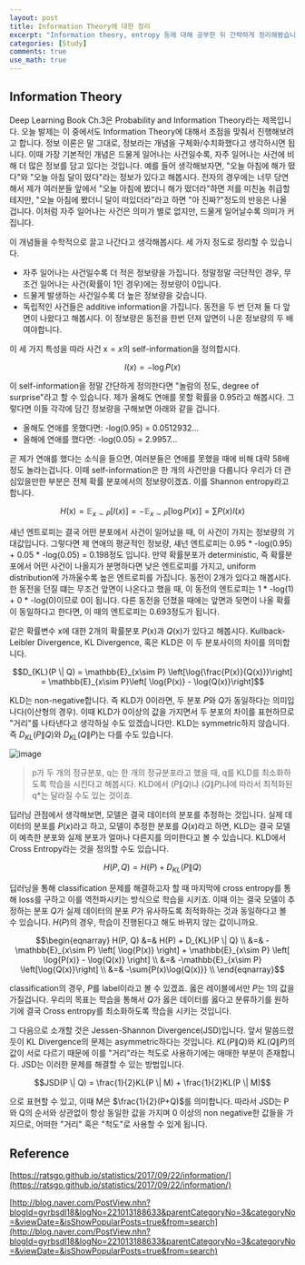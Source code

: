 ```yaml
---
layout: post
title: Information Theory에 대한 정리
excerpt: "Information theory, entropy 등에 대해 공부한 뒤 간략하게 정리해봤습니다."
categories: [Study]
comments: true
use_math: true
---
```


## Information Theory

Deep Learning Book Ch.3은 Probability and Information Theory라는 제목입니다. 오늘 발제는 이 중에서도 Information Theory에 대해서 초점을 맞춰서 진행해보려고 합니다. 정보 이론은 말 그대로, 정보라는 개념을 구체화/수치화했다고 생각하시면 됩니다.  이때 가장 기본적인 개념은 드물게 일어나는 사건일수록, 자주 일어나는 사건에 비해 더 많은 정보를 담고 있다는 것입니다. 예를 들어 생각해보자면, "오늘 아침에 해가 떴다"와 "오늘 아침 달이 떴다"라는 정보가 있다고 해봅시다. 전자의 경우에는 너무 당연해서 제가 여러분들 앞에서 "오늘 아침에 봤더니 해가 떴더라"하면 저를 미친놈 취급할테지만, "오늘 아침에 봤더니 달이 떠있더라"라고 하면 "아 진짜?"정도의 반응은 나올 겁니다. 이처럼 자주 일어나는 사건은 의미가 별로 없지만, 드물게 일어날수록 의미가 커집니다.

이 개념들을 수학적으로 끌고 나간다고 생각해봅시다. 세 가지 정도로 정리할 수 있습니다.

- 자주 일어나는 사건일수록 더 적은 정보량을 가집니다. 정말정말 극단적인 경우, 무조건 일어나는 사건(확률이 1인 경우)에는 정보량이 0입니다.
- 드물게 발생하는 사건일수록 더 높은 정보량을 갖습니다.
- 독립적인 사건들은 additive information을 가집니다. 동전을 두 번 던져 둘 다 앞면이 나왔다고 해봅시다. 이 정보량은 동전을 한번 던져 앞면이 나온 정보량의 두 배여야합니다.

이 세 가지 특성을 따라 사건 $\mathrm{x} = x$의 self-information을 정의합시다.

$$ I(x) = -\log{P(x)} $$

이 self-information을 정말 간단하게 정의한다면 "놀람의 정도, degree of surprise"라고 할 수 있습니다. 제가 올해도 연애를 못할 확률을 0.95라고 해봅시다. 그렇다면 이들 각각에 담긴 정보량을 구해보면 아래와 같을 겁니다.

- 올해도 연애를 못했다면: -log(0.95) =  0.0512932...
- 올해에 연애를 했다면: -log(0.05) = 2.9957...

곧 제가 연애를 했다는 소식을 들으면, 여러분들은 연애를 못했을 때에 비해 대략 58배 정도 놀라는겁니다. 이때 self-information은 한 개의 사건만을 다룹니다 우리가 더 관심있을만한 부분은 전체 확률 분포에서의 정보량이겠죠. 이를 Shannon entropy라고 합니다.

$$H(\mathrm{x}) = \mathbb{E}_{x\sim P}\left[ I(x) \right] = -\mathbb{E}_{x\sim P}\left[ \log{P(x)}\right] = \sum{P(x)I(x)}$$

섀넌 엔트로피는 결국 어떤 분포에서 사건이 일어났을 때, 이 사건이 가지는 정보량의 기대값입니다. 그렇다면 제 연애의 평균적인 정보량, 섀넌 엔트로피는 0.95 * -log(0.95) + 0.05 * -log(0.05) = 0.198정도 입니다. 만약 확률분포가 deterministic, 즉 확률분포에서 어떤 사건이 나올지가 분명하다면 낮은 엔트로피를 가지고, uniform distribution에 가까울수록 높은 엔트로피를 가집니다. 동전이 2개가 있다고 해봅시다. 한 동전을 던질 떄는 무조건 앞면이 나온다고 했을 때, 이 동전의 엔트로피는 1 * -log(1) + 0 * -log(0)이므로 0이 됩니다. 다른 동전을 던졌을 때에는 앞면과 뒷면이 나올 확률이 동일하다고 한다면, 이 때의 엔트로피는 0.693정도가 됩니다.

같은 확률변수 $\mathrm{x}$에 대한 2개의 확률분포 $P(\mathrm{x})$과 $Q(\mathrm{x})$가 있다고 해봅시다. Kullback-Leibler Divergence, KL Divergence, 혹은 KLD은 이 두 분포사이의 차이를 의미합니다.

$$D_{KL}(P \| Q) = \mathbb{E}_{x\sim P} \left[\log{\frac{P(x)}{Q(x)}}\right] = \mathbb{E}_{x\sim P}\left[ \log{P(x)} - \log{Q(x)}\right]$$

KLD는 non-negative합니다. 즉 KLD가 0이라면, 두 분포 $P$와 $Q$가 동일하다는 의미입나다(이산형의 경우). 이때 KLD가 0이상의 값을 가지면서 두 분포의 차이를 표현하므로 "거리"를 나타낸다고 생각하실 수도 있겠습니다만. KLD는 symmetric하지 않습니다. 즉 $D_{KL}(P\|Q)$와 $D_{KL}(Q\|P)$는 다를 수도 있습니다.

![image](https://user-images.githubusercontent.com/25279765/37524677-ee355cfe-296d-11e8-9e6e-017ca33e5d22.png)

>p가 두 개의 정규분포, q는 한 개의 정규분포라고 했을 때, q를 KLD를 최소화하도록 학습을 시킨다고 해봅시다. KLD에서 $(P \| Q)$냐 $(Q \| P)$냐에 따라서 최적화된 q*는 달라질 수도 있는 것이죠.

딥러닝 관점에서 생각해보면, 모델은 결국 데이터의 분포를 추정하는 것입니다. 실제 데이터의 분포를 $P(x)$라고 하고, 모델이 추정한 분포를 $Q(x)$라고 하면, KLD는 결국 모델이 예측한 분포와 실제 분포가 얼마나 다른지를 의미한다고 볼 수 있습니다. KLD에서 Cross Entropy라는 것을 정의할 수도 있습니다.

$$H(P, Q) = H(P) + D_{KL}(P \| Q)$$

딥러닝을 통해 classification 문제를 해결하고자 할 때 마지막에 cross entropy를 통해 loss를 구하고 이를 역전파시키는 방식으로 학습을 시키죠. 이때 이는 결국 모델이 추정하는 분포 $Q$가 실제 데이터의 분포 $P$가 유사하도록 최적화하는 것과 동일하다고 볼 수 있습니다. $H(P)$의 경우, 학습이 진행된다고 해도 바뀌지 않는 값이니까요.

$$\begin{eqnarray}
H(P, Q) &=& H(P) + D_{KL}(P \| Q) \\
&=& -\mathbb{E}_{x\sim P} \left[ \log{P(x)} \right] + \mathbb{E}_{x\sim P} \left[ \log{P(x)} - \log{Q(x)} \right] \\
&=& -\mathbb{E}_{x\sim P} \left[\log{Q(x)}\right] \\
&=& -\sum{P(x)\log{Q(x)}} \\
\end{eqnarray}$$

classification의 경우, $P$를 label이라고 볼 수 있겠죠. 옳은 레이블에서만 $P$는 1의 값을 가질겁니다. 우리의 목표는 학습을 통해서 $Q$가 옳은 데이터를 옳다고 분류하기를 원하기에 결국 Cross entropy를 최소화하도록 학습을 시키는 것입니다.

그 다음으로 소개할 것은 Jessen-Shannon Divergence(JSD)입니다. 앞서 말씀드렸듯이 KL Divergence의 문제는 asymmetric하다는 것입니다. $KL(P \| Q)$와 $KL(Q \| P)$의 값이 서로 다르기 때문에 이를 "거리"라는 척도로 사용하기에는 애매한 부분이 존재합니다. JSD는 이러한 문제를 해결할 수 있는 방법입니다.


$$JSD(P \| Q) = \frac{1}{2}KL(P \| M) + \frac{1}{2}KL(P \| M)$$

으로 표현할 수 있고, 이때 M은 $\frac{1}{2}(P+Q)$를 의미합니다. 따라서 JSD는 P와 Q의 순서와 상관없이 항상 동일한 값을 가지며 0 이상의 non negative한 값들을 가지므로, 어떠한 "거리" 혹은 "척도"로 사용할 수 있게 됩니다.

## Reference

[https://ratsgo.github.io/statistics/2017/09/22/information/](https://ratsgo.github.io/statistics/2017/09/22/information/)

[http://blog.naver.com/PostView.nhn?blogId=gyrbsdl18&logNo=221013188633&parentCategoryNo=3&categoryNo=&viewDate=&isShowPopularPosts=true&from=search](http://blog.naver.com/PostView.nhn?blogId=gyrbsdl18&logNo=221013188633&parentCategoryNo=3&categoryNo=&viewDate=&isShowPopularPosts=true&from=search)
